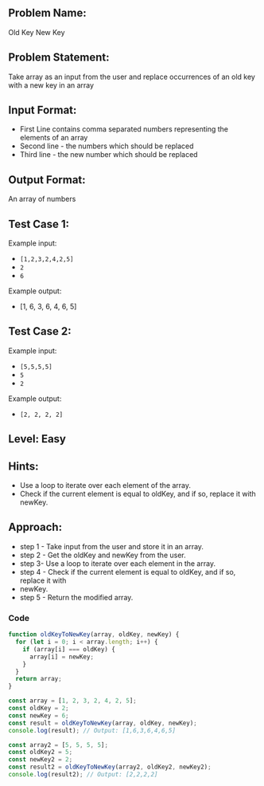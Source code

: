 ## Problem Name:

Old Key New Key

## Problem Statement:

Take array as an input from the user and
replace occurrences of an old key with a new key
in an array

## Input Format:

- First Line contains comma separated numbers representing the elements of an array
- Second line - the numbers which should be replaced
- Third line - the new number which should be replaced

## Output Format:

An array of numbers

## Test Case 1:

Example input:

- `[1,2,3,2,4,2,5]`
- `2`
- `6`

Example output:

- [1, 6, 3, 6, 4, 6, 5]

## Test Case 2:

Example input:

- `[5,5,5,5]`
- `5`
- `2`

Example output:

- `[2, 2, 2, 2]`

## Level: Easy

## Hints:

- Use a loop to iterate over each
  element of the array.
- Check if the current element is
  equal to oldKey, and if so, replace
  it with newKey.

## Approach:

- step 1 - Take input from the user and store it in an array.
- step 2 - Get the oldKey and newKey from the user.
- step 3- Use a loop to iterate over each element in the array.
- step 4 - Check if the current element is equal to oldKey, and if so, replace it with
- newKey.
- step 5 - Return the modified array.

### Code

```JavaScript
function oldKeyToNewKey(array, oldKey, newKey) {
  for (let i = 0; i < array.length; i++) {
    if (array[i] === oldKey) {
      array[i] = newKey;
    }
  }
  return array;
}

const array = [1, 2, 3, 2, 4, 2, 5];
const oldKey = 2;
const newKey = 6;
const result = oldKeyToNewKey(array, oldKey, newKey);
console.log(result); // Output: [1,6,3,6,4,6,5]

const array2 = [5, 5, 5, 5];
const oldKey2 = 5;
const newKey2 = 2;
const result2 = oldKeyToNewKey(array2, oldKey2, newKey2);
console.log(result2); // Output: [2,2,2,2]
```
